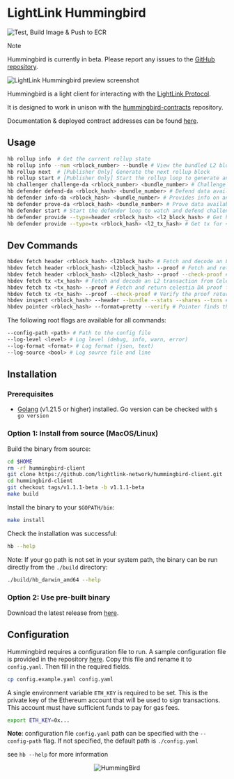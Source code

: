 # LightLink Hummingbird

![Test, Build Image & Push to ECR](https://github.com/lightlink-network/hummingbird-client/actions/workflows/build_and_publish.yml/badge.svg?branch=main)

> [!NOTE]  
> Hummingbird is currently in beta. Please report any issues to the [GitHub repository](https://github.com/lightlink-network/hummingbird-client/issues).

![LightLink Hummingbird preview screenshot](preview.png)

Hummingbird is a light client for interacting with the [LightLink Protocol](https://lightlink.io).

It is designed to work in unison with the [hummingbird-contracts](https://github.com/lightlink-network/hummingbird-contracts) repository.

Documentation & deployed contract addresses can be found [here](https://docs.lightlink.io/lightlink-protocol/achitecture-and-design/lightlink-protocol-deep-dive).

## Usage

```bash
hb rollup info  # Get the current rollup state
hb rollup info --num <rblock_number> --bundle # View the bundled L2 block hashes in an L1 rblock
hb rollup next  # [Publisher Only] Generate the next rollup block
hb rollup start # [Publisher Only] Start the rollup loop to generate and submit bundles
hb challenger challenge-da <rblock_number> <bundle_number> # Challenge data availability
hb defender defend-da <rblock_hash> <bundle_number> # Defend data availability
hb defender info-da <rblock_hash> <bundle_number> # Provides info on an existing challenge
hb defender prove-da <rblock_hash> <bundle_number> # Prove data availability
hb defender start # Start the defender loop to watch and defend challenges
hb defender provide --type=header <rblock_hash> <l2_block_hash> # Get header for <l2_block_hash> from Celestia and provide it to L1 ChainOracle
hb defender provide --type=tx <rblock_hash> <l2_tx_hash> # Get tx for <l2_tx_hash> from Celestia and provide it to L1 ChainOracle
```

## Dev Commands

```bash
hbdev fetch header <rblock_hash> <l2block_hash> # Fetch and decode an L2 block header from Celesta
hbdev fetch header <rblock_hash> <l2block_hash> --proof # Fetch and return celestia DA proof for an L2 block header
hbdev fetch header <rblock_hash> <l2block_hash> --proof --check-proof # Verify the proof returned by Celestia
hbdev fetch tx <tx_hash> # Fetch and decode an L2 transaction from Celestia
hbdev fetch tx <tx_hash> --proof # Fetch and return celestia DA proof for an L2 transaction
hbdev fetch tx <tx_hash> --proof --check-proof # Verify the proof returned by Celestia
hbdev inspect <rblock_hash> --header --bundle --stats --shares --txns # Inspect will inspect a rollup block
hbdev pointer <rblock_hash> --format=pretty --verify # Pointer finds the Celestia data pointer for a given hash
```

The following root flags are available for all commands:

```bash
--config-path <path> # Path to the config file
--log-level <level> # Log level (debug, info, warn, error)
--log-format <format> # Log format (json, text)
--log-source <bool> # Log source file and line
```

## Installation

### Prerequisites

- [Golang](https://go.dev/dl/) (v1.21.5 or higher) installed. Go version can be checked with `$ go version`

### Option 1: Install from source (MacOS/Linux)

Build the binary from source:

```bash
cd $HOME
rm -rf hummingbird-client
git clone https://github.com/lightlink-network/hummingbird-client.git
cd hummingbird-client
git checkout tags/v1.1.1-beta -b v1.1.1-beta
make build
```

Install the binary to your `$GOPATH/bin`:

```bash
make install
```

Check the installation was successful:

```bash
hb --help
```

Note: If your go path is not set in your system path, the binary can be run directly from the `./build` directory:

```bash
./build/hb_darwin_amd64 --help
```

### Option 2: Use pre-built binary

Download the latest release from [here](https://github.com/lightlink-network/hummingbird-client/releases).

## Configuration

Hummingbird requires a configuration file to run. A sample configuration file is provided in the repository [here](config.example.yaml). Copy this file and rename it to `config.yaml`. Then fill in the required fields.

```bash
cp config.example.yaml config.yaml
```

A single environment variable `ETH_KEY` is required to be set. This is the private key of the Ethereum account that will be used to sign transactions. This account must have sufficient funds to pay for gas fees.

```bash
export ETH_KEY=0x...
```

**Note**: configuration file `config.yaml` path can be specified with the `--config-path` flag. If not specified, the default path is `./config.yaml`

see `hb --help` for more information

<p align="center">
  <img src="humming.png" style="size:50%" alt="HummingBird">
</p>
